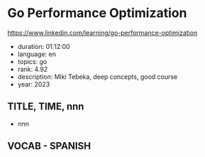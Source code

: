 # Go Performance Optimization

https://www.linkedin.com/learning/go-performance-optimization

- duration: 01:12:00
- language: en
- topics: go
- rank: 4.92
- description: Miki Tebeka, deep concepts, good course
- year: 2023

## TITLE, TIME, nnn

- nnn

## VOCAB - SPANISH

```
```
